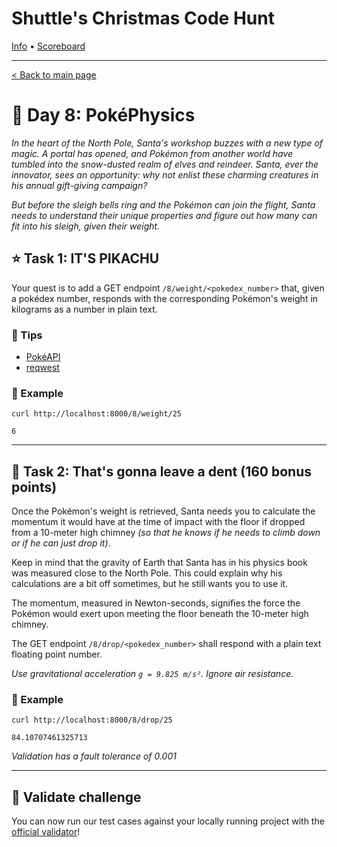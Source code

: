Shuttle's Christmas Code Hunt
=============================

[Info](https://www.shuttle.rs/cch) • [Scoreboard](https://www.shuttle.rs/cch#scoreboard)

* * *

[< Back to main page](/cch)

🎄 Day 8: PokéPhysics
=====================

_In the heart of the North Pole, Santa's workshop buzzes with a new type of magic. A portal has opened, and Pokémon from another world have tumbled into the snow-dusted realm of elves and reindeer. Santa, ever the innovator, sees an opportunity: why not enlist these charming creatures in his annual gift-giving campaign?_

_But before the sleigh bells ring and the Pokémon can join the flight, Santa needs to understand their unique properties and figure out how many can fit into his sleigh, given their weight._

⭐ Task 1: IT'S PIKACHU
-----------------------

Your quest is to add a GET endpoint `/8/weight/<pokedex_number>` that, given a pokédex number, responds with the corresponding Pokémon's weight in kilograms as a number in plain text.

### 🔔 Tips

* [PokéAPI](https://pokeapi.co/)
* [reqwest](https://docs.rs/reqwest/latest/reqwest/)

### 💠 Example

    curl http://localhost:8000/8/weight/25
    
    6

* * *

🎁 Task 2: That's gonna leave a dent (160 bonus points)
-------------------------------------------------------

Once the Pokémon's weight is retrieved, Santa needs you to calculate the momentum it would have at the time of impact with the floor if dropped from a 10-meter high chimney _(so that he knows if he needs to climb down or if he can just drop it)_.

Keep in mind that the gravity of Earth that Santa has in his physics book was measured close to the North Pole. This could explain why his calculations are a bit off sometimes, but he still wants you to use it.

The momentum, measured in Newton-seconds, signifies the force the Pokémon would exert upon meeting the floor beneath the 10-meter high chimney.

The GET endpoint `/8/drop/<pokedex_number>` shall respond with a plain text floating point number.

_Use gravitational acceleration `g = 9.825 m/s²`. Ignore air resistance._

### 💠 Example

    curl http://localhost:8000/8/drop/25
    
    84.10707461325713

_Validation has a fault tolerance of 0.001_

* * *

📗 Validate challenge
---------------------

You can now run our test cases against your locally running project with the [official validator](https://crates.io/crates/cch23-validator)!
